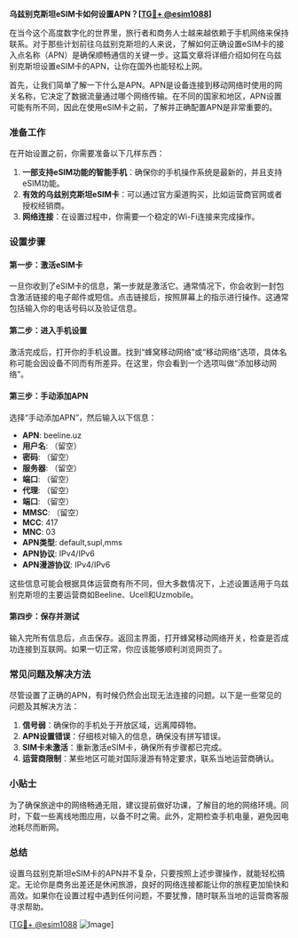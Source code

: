 **乌兹别克斯坦eSIM卡如何设置APN？[[TG💪+ @esim1088](https://t.me/s/esim1088)]**

在当今这个高度数字化的世界里，旅行者和商务人士越来越依赖于手机网络来保持联系。对于那些计划前往乌兹别克斯坦的人来说，了解如何正确设置eSIM卡的接入点名称（APN）是确保顺畅通信的关键一步。这篇文章将详细介绍如何在乌兹别克斯坦设置eSIM卡的APN，让你在国外也能轻松上网。

首先，让我们简单了解一下什么是APN。APN是设备连接到移动网络时使用的网关名称，它决定了数据流量通过哪个网络传输。在不同的国家和地区，APN设置可能有所不同，因此在使用eSIM卡之前，了解并正确配置APN是非常重要的。

### 准备工作

在开始设置之前，你需要准备以下几样东西：

1. **一部支持eSIM功能的智能手机**：确保你的手机操作系统是最新的，并且支持eSIM功能。
2. **有效的乌兹别克斯坦eSIM卡**：可以通过官方渠道购买，比如运营商官网或者授权经销商。
3. **网络连接**：在设置过程中，你需要一个稳定的Wi-Fi连接来完成操作。

### 设置步骤

#### 第一步：激活eSIM卡

一旦你收到了eSIM卡的信息，第一步就是激活它。通常情况下，你会收到一封包含激活链接的电子邮件或短信。点击链接后，按照屏幕上的指示进行操作。这通常包括输入你的电话号码以及验证信息。

#### 第二步：进入手机设置

激活完成后，打开你的手机设置。找到“蜂窝移动网络”或“移动网络”选项，具体名称可能会因设备不同而有所差异。在这里，你会看到一个选项叫做“添加移动网络”。

#### 第三步：手动添加APN

选择“手动添加APN”，然后输入以下信息：

- **APN**: beeline.uz
- **用户名**: （留空）
- **密码**: （留空）
- **服务器**: （留空）
- **端口**: （留空）
- **代理**: （留空）
- **端口**: （留空）
- **MMSC**: （留空）
- **MCC**: 417
- **MNC**: 03
- **APN类型**: default,supl,mms
- **APN协议**: IPv4/IPv6
- **APN漫游协议**: IPv4/IPv6

这些信息可能会根据具体运营商有所不同，但大多数情况下，上述设置适用于乌兹别克斯坦的主要运营商如Beeline、Ucell和Uzmobile。

#### 第四步：保存并测试

输入完所有信息后，点击保存。返回主界面，打开蜂窝移动网络开关，检查是否成功连接到互联网。如果一切正常，你应该能够顺利浏览网页了。

### 常见问题及解决方法

尽管设置了正确的APN，有时候仍然会出现无法连接的问题。以下是一些常见的问题及其解决方法：

1. **信号弱**：确保你的手机处于开放区域，远离障碍物。
2. **APN设置错误**：仔细核对输入的信息，确保没有拼写错误。
3. **SIM卡未激活**：重新激活eSIM卡，确保所有步骤都已完成。
4. **运营商限制**：某些地区可能对国际漫游有特定要求，联系当地运营商确认。

### 小贴士

为了确保旅途中的网络畅通无阻，建议提前做好功课，了解目的地的网络环境。同时，下载一些离线地图应用，以备不时之需。此外，定期检查手机电量，避免因电池耗尽而断网。

### 总结

设置乌兹别克斯坦eSIM卡的APN并不复杂，只要按照上述步骤操作，就能轻松搞定。无论你是商务出差还是休闲旅游，良好的网络连接都能让你的旅程更加愉快和高效。如果你在设置过程中遇到任何问题，不要犹豫，随时联系当地的运营商客服寻求帮助。

[[TG💪+ @esim1088](https://t.me/s/esim1088) ![Image](https://i.postimg.cc/4NQfJmqS/Snipaste-2025-05-13-00-14-12.png)]